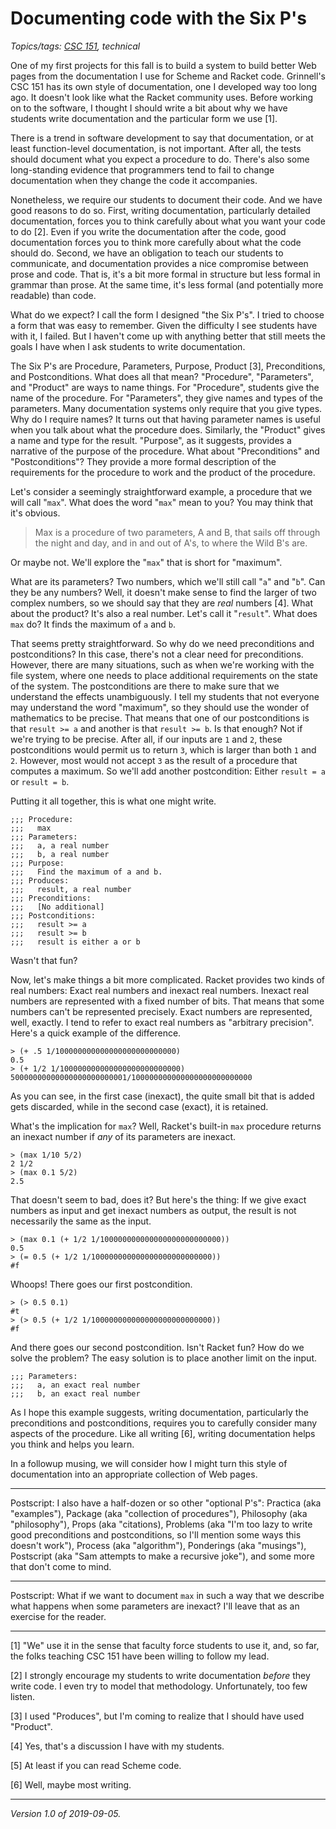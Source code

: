 Documenting code with the Six P's
=================================

*Topics/tags: [CSC 151](index-151), technical*

One of my first projects for this fall is to build a system to build
better Web pages from the documentation I use for Scheme and Racket
code.  Grinnell's CSC 151 has its own style of documentation, one
I developed way too long ago.  It doesn't look like what the Racket
community uses.  Before working on to the software, I thought I
should write a bit about why we have students write documentation
and the particular form we use [1].

There is a trend in software development to say that documentation,
or at least function-level documentation, is not important.  After
all, the tests should document what you expect a procedure to do.
There's also some long-standing evidence that programmers
tend to fail to change documentation when they change the code it
accompanies.

Nonetheless, we require our students to document their code.  And we
have good reasons to do so.  First, writing documentation, particularly
detailed documentation, forces you to think carefully about what you
want your code to do [2].  Even if you write the documentation after
the code, good documentation forces you to think more carefully about
what the code should do.  Second, we have an obligation to teach our
students to communicate, and documentation provides a nice compromise
between prose and code.  That is, it's a bit more formal in structure
but less formal in grammar than prose.  At the same time, it's less
formal (and potentially more readable) than code.

What do we expect?  I call the form I designed "the Six P's".  I tried
to choose a form that was easy to remember.  Given the difficulty I see
students have with it, I failed.  But I haven't come up with anything
better that still meets the goals I have when I ask students to write
documentation.

The Six P's are Procedure, Parameters, Purpose, Product [3],
Preconditions, and Postconditions.  What does all that mean?
"Procedure", "Parameters", and "Product" are ways to name things.
For "Procedure", students give the name of the procedure.  For
"Parameters", they give names and types of the parameters.  Many
documentation systems only require that you give types.  Why do I
require names?  It turns out that having parameter names is useful
when you talk about what the procedure does.  Similarly, the "Product"
gives a name and type for the result.  "Purpose", as it suggests,
provides a narrative of the purpose of the procedure.  What
about "Preconditions" and "Postconditions"?  They provide a more
formal description of the requirements for the procedure to work
and the product of the procedure.

Let's consider a seemingly straightforward example, a procedure that
we will call "`max`".  What does the word "`max`" mean to you?  You
may think that it's obvious.

> Max is a procedure of two parameters, A and B, that sails off through
the night and day, and in and out of A's, to where the Wild B's are.

Or maybe not.  We'll explore the "`max`" that is short for "maximum".

What are its parameters?  Two numbers, which we'll still call "`a`" and
"`b`".  Can they be any numbers?  Well, it doesn't make sense to find
the larger of two complex numbers, so we should say that they are
*real* numbers [4]. What about the product?  It's also a real number.
Let's call it "`result`".  What does `max` do?  It finds the maximum
of `a` and `b`.

That seems pretty straightforward.  So why do we need preconditions
and postconditions?  In this case, there's not a clear need for
preconditions.  However, there are many situations, such as when
we're working with the file system, where one needs to place additional
requirements on the state of the system.  The postconditions are
there to make sure that we understand the effects unambiguously.
I tell my students that not everyone may understand the word
"maximum", so they should use the wonder of mathematics to be
precise.  That means that one of our postconditions is that
`result >= a` and another is that `result >= b`.  Is that enough?
Not if we're trying to be precise.  After all, if our inputs are
`1` and `2`, these postconditions would permit us to return `3`,
which is larger than both `1` and `2`.  However, most would not
accept `3` as the result of a procedure that computes a maximum.  So
we'll add another postcondition: Either `result = a` or `result =
b`.

Putting it all together, this is what one might write.

```
;;; Procedure:
;;;   max
;;; Parameters:
;;;   a, a real number
;;;   b, a real number
;;; Purpose:
;;;   Find the maximum of a and b.
;;; Produces:
;;;   result, a real number
;;; Preconditions:
;;;   [No additional]
;;; Postconditions:
;;;   result >= a
;;;   result >= b
;;;   result is either a or b
```

Wasn't that fun?

Now, let's make things a bit more complicated.  Racket provides two
kinds of real numbers: Exact real numbers and inexact real numbers.
Inexact real numbers are represented with a fixed number of bits.
That means that some numbers can't be represented precisely.  Exact
numbers are represented, well, exactly.  I tend to refer to exact
real numbers as "arbitrary precision".  Here's a quick example of
the difference.

```
> (+ .5 1/100000000000000000000000000)
0.5
> (+ 1/2 1/100000000000000000000000000)
50000000000000000000000001/100000000000000000000000000
```

As you can see, in the first case (inexact), the quite small bit
that is added gets discarded, while in the second case (exact), it
is retained.

What's the implication for `max`?  Well, Racket's built-in `max`
procedure returns an inexact number if *any* of its parameters
are inexact.

```
> (max 1/10 5/2)
2 1/2
> (max 0.1 5/2)
2.5
```

That doesn't seem to bad, does it?  But here's the thing: If we give
exact numbers as input and get inexact numbers as output, the result
is not necessarily the same as the input.

```
> (max 0.1 (+ 1/2 1/100000000000000000000000000))
0.5
> (= 0.5 (+ 1/2 1/100000000000000000000000000))
#f
```

Whoops!  There goes our first postcondition.

```
> (> 0.5 0.1)
#t
> (> 0.5 (+ 1/2 1/100000000000000000000000000))
#f
```

And there goes our second postcondition.  Isn't Racket fun?  How
do we solve the problem?  The easy solution is to place another
limit on the input.

```
;;; Parameters:
;;;   a, an exact real number
;;;   b, an exact real number
```

As I hope this example suggests, writing documentation, particularly
the preconditions and postconditions, requires you to carefully
consider many aspects of the procedure.  Like all writing [6],
writing documentation helps you think and helps you learn.

In a followup musing, we will consider how I might turn this style
of documentation into an appropriate collection of Web pages.

---

Postscript: I also have a half-dozen or so other "optional P's":
Practica (aka "examples"), Package (aka "collection of procedures"),
Philosophy (aka "philosophy"), Props (aka "citations), Problems
(aka "I'm too lazy to write good preconditions and postconditions,
so I'll mention some ways this doesn't work"), Process (aka "algorithm"),
Ponderings (aka "musings"), Postscript (aka "Sam attempts to make 
a recursive joke"), and some more that don't come to mind.

---

Postscript: What if we want to document `max` in such a way that we
describe what happens when some parameters are inexact?  I'll leave
that as an exercise for the reader.

---

[1] "We" use it in the sense that faculty force students to use it,
and, so far, the folks teaching CSC 151 have been willing to follow
my lead.

[2] I strongly encourage my students to write documentation *before*
they write code.  I even try to model that methodology.  Unfortunately,
too few listen.

[3] I used "Produces", but I'm coming to realize that I should have used
"Product".

[4] Yes, that's a discussion I have with my students.

[5] At least if you can read Scheme code.

[6] Well, maybe most writing.

---

*Version 1.0 of 2019-09-05.*

